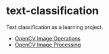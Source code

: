 # text-classification
Text classification as a learning project.

* [OpenCV Image Operations](opencv-img-operations/Opencv_image_processing.ipynb)
* [OpenCV Image Processing](opencv-img-processing/opencv-img-processing.ipynb)
